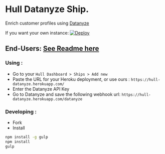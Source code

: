 
# Hull Datanyze Ship.

Enrich customer profiles using [Datanyze](https://datanyze.com)

If you want your own instance: [![Deploy](https://www.herokucdn.com/deploy/button.png)](https://heroku.com/deploy?template=https://github.com/hull-ships/hull-datanyze)

End-Users: [See Readme here](https://dashboard.hullapp.io/readme?url=https://hull-datanyze.herokuapp.com)
---

### Using :

- Go to your `Hull Dashboard > Ships > Add new`
- Paste the URL for your Heroku deployment, or use ours : `https://hull-datanyze.herokuapp.com/`
- Enter the Datanyze API Key
- Go to Datanyze and save the following webhook url: `https://hull-datanyze.herokuapp.com/datanyze`

### Developing :

- Fork
- Install

```sh
npm install -g gulp
npm install
gulp
```
